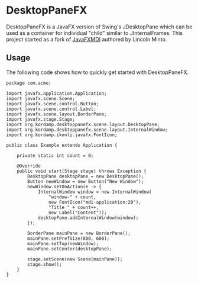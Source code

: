 # DesktopPaneFX

DesktopPaneFX is a JavaFX version of Swing's JDesktopPane which can be used as a container for individual "child"
similar to JInternalFrames. This project started as a fork of [JavaFXMDI](https://github.com/lincolnminto/javaFXMDI)
authored by Lincoln Minto.

## Usage

The following code shows how to quickly get started with DesktopPaneFX.

```
package com.acme;

import javafx.application.Application;
import javafx.scene.Scene;
import javafx.scene.control.Button;
import javafx.scene.control.Label;
import javafx.scene.layout.BorderPane;
import javafx.stage.Stage;
import org.kordamp.desktoppanefx.scene.layout.DesktopPane;
import org.kordamp.desktoppanefx.scene.layout.InternalWindow;
import org.kordamp.ikonli.javafx.FontIcon;

public class Example extends Application {
    
    private static int count = 0;

    @Override
    public void start(Stage stage) throws Exception {
        DesktopPane desktopPane = new DesktopPane();
        Button newWindow = new Button("New Window");
        newWindow.setOnAction(e -> {
            InternalWindow window = new InternalWindow(
                "window-" + count,
                new FontIcon("mdi-application:20"),
                "Title " + count++,
                new Label("Content"));
            desktopPane.addInternalWindow(window);
        });

        BorderPane mainPane = new BorderPane();
        mainPane.setPrefSize(800, 600);
        mainPane.setTop(newWindow);
        mainPane.setCenter(desktopPane);

        stage.setScene(new Scene(mainPane));
        stage.show();
    }
}
```
